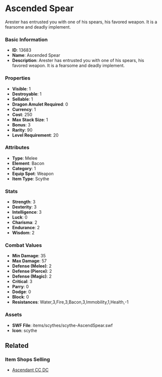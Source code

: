 # Ascended Spear 

Arester has entrusted you with one of his spears, his favored weapon. It is a fearsome and deadly implement.

### Basic Information

- **ID**: 13683
- **Name**: Ascended Spear 
- **Description**: Arester has entrusted you with one of his spears, his favored weapon. It is a fearsome and deadly implement.

### Properties

- **Visible**: 1
- **Destroyable**: 1
- **Sellable**: 1
- **Dragon Amulet Required**: 0
- **Currency**: 1
- **Cost**: 250
- **Max Stack Size**: 1
- **Bonus**: 3
- **Rarity**: 90
- **Level Requirement**: 20

### Attributes

- **Type**: Melee
- **Element**: Bacon
- **Category**: 1
- **Equip Spot**: Weapon
- **Item Type**: Scythe

### Stats

- **Strength**: 3
- **Dexterity**: 3
- **Intelligence**: 3
- **Luck**: 0
- **Charisma**: 2
- **Endurance**: 2
- **Wisdom**: 2

### Combat Values

- **Min Damage**: 35
- **Max Damage**: 57
- **Defense (Melee)**: 2
- **Defense (Pierce)**: 2
- **Defense (Magic)**: 2
- **Critical**: 3
- **Parry**: 0
- **Dodge**: 0
- **Block**: 0
- **Resistances**: Water,3,Fire,3,Bacon,3,Immobility,1,Health,-1

### Assets

- **SWF File**: items/scythes/scythe-AscendSpear.swf
- **Icon**: scythe

## Related

### Item Shops Selling

- [Ascendant CC DC](../item-shops/432-ascendant-cc-dc.md)

